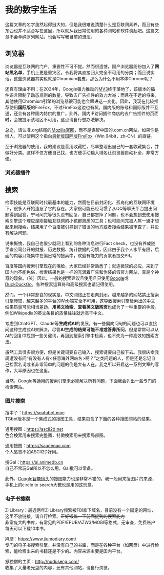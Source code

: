 # 我的数字生活
这篇文章的名字虽然起得挺大的，但是我很难说清楚什么是互联网素养，而且有些东西也并不适合写在这里，所以就从我日常使用的各种网站和软件谈起吧。这篇文章不会单纯罗列网站，也会写写我目前的想法。
## 浏览器
浏览器是互联网的门户，重要性不可不提。然而很遗憾，国产浏览器纷纷加入了**网站黑名单**，手机上更是重灾区，令我将其直接归入完全不可用的分类；而且说实话，这些浏览器其实也就是Chromium套皮，那么为什么不用本体Chrome呢？

还真有理由不用：在2024年，Google强力推动的[MV3](https://developer.chrome.com/docs/extensions/develop/migrate/what-is-mv3?hl=zh-cn)终于落地了，该版本的插件语言限制了动态规则的数量，导致去广告插件的效力大减；而且在不远的将来，其他使用Chromium引擎的浏览器很可能也会跟进这一变化。因此，我现在比较推荐使用**国际版**的FireFox。不过FireFox这边也有坑，国内版的账号和国际版并不互通，还会有各种国内特供的推广。此外，国内IP访问插件商店的去广告插件的页面时，会被提示该地区不可用，这点请自行想办法解决。

总之，请认准.org结尾的[Mozilla官网](www.mozilla.org)，而不是谋智中国的.com.cn网站。如果你是懒人，可以使用这个指向[最新版国际版FireFox](https://download.mozilla.org/?product=firefox-latest-ssl&os=win64&lang=zh-CN)（Win 64bit，zh-CN）的直链。

至于浏览器的使用，我的建议是善用收藏栏，尽早整理出自己的一套收藏集合，并做好分类。这样不仅方便自己找，也方便手动输入域名让浏览器自动补全，非常方便。
### 浏览器插件
<!-- TODO -->
## 搜索
检索技能是互联网时代最基本的能力，然而在目前封闭化、孤岛化的互联网环境下，很多人开始遗忘了它的存在。大家很可能已经习惯了从QQ等聊天平台提出问题得到回答，宁可问完等很久没有回复，自己都忘掉了问题，也不会想到去使用搜索引擎这个理应是刚接触互联网的小孩都熟悉的工具；也可能问完被人屌一通才想起来用搜索，结果用了个百度被引导到了错误的地方或者搜索结果被审查了，并没有解决问题。

说来惭愧，我自己也很少就网上看到的各种消息进行Fact check，也没有养成随手查公司公开的财报、历史数据、统计数据的习惯，因此由于我个人水平有限，后面的内容只能集中在偏日常的搜索中，欢迎有能力的贡献者提交PR。

百度等国内搜索引擎现在的嘴脸，大家已经非常熟悉了；就连微软的必应，来到了国内也不能免俗，检索结果也是一样的充满着广告和伪装的假官方网站，真是个神奇的现象。（笑）因此，一般的搜索建议且使用且只使用[Google](https://www.google.com)或[DuckDuckGo](https://duckduckgo.com)。各种搜索运算符和高级搜索也请记得使用。

然而，一个非常悲哀的现实是，中文网络正在走向封闭。越来越多的网站禁止搜索引擎爬取，越来越多的平台的Web端完全不可用，这导致搜索引擎检索出的中文结果质量可能相当差劲，**用英文检索**、**查看英文版网页**也成为了一种重要的手段。例如Wikipedia的英文条目的质量往往就远高于中文。

考虑到ChatGPT、Claude等**生成式AI**的发展，有一些偏向问句的问题也可以直接问这种生成式AI来解决，尽管**AI生成的结果可能不准或答非所问**，但是常常可以从AI的回复中找到一些关键词，再回到搜索引擎中检索，也不失为一种高效的搜索方法。

虽然工具很多很方便，但是关键词要自己输入，搜索键要自己按下去。我很庆幸我周遭没有问“有没有人有<任意海外网站名>啊？”之类问题的人，但是还是忘记自己检索名词或者非常简单的问题的倒是大有人在。我之所以开启这一系列文章的写作，大半原因也在这里。

当然，Google等通用的搜索引擎未必能解决所有问题，下面我会列出一些专门的检索网站。
### 图片搜索
搜本子：https://soutubot.moe \
TGbot版本是一个集成式的搜图工具，结果包含了下面的各种搜图网站的结果。

通用搜图：https://ascii2d.net \
色合検索用来搜索完整图，特徴検索用来搜索局部图。

通用搜图：https://saucenao.com \
个人感觉不如ASCII2D好用。

搜Gal：https://ai.animedb.cn \
自己不常玩Gal所以不怎么用，Gal批可以常备。

此外，[Google智能镜头](https://lens.google.com)的搜图能力也是非常不错的。我一般用来搜图片的来源，手机上的circle to search大概也是用的这玩意。

### 电子书搜索
Z-Library：最近两年Z-Library频繁被FBI拿下域名，目前没有一个固定的网址，这里不放链接，请自行检索。~~正好锻炼一下前面提到的搜索能力~~ \
非常庞大的书库，有常见的PDF/EPUB/AZW3/MOBI等格式，无审查，免费账户每天可以下载10本书。

鸠摩：https://www.jiumodiary.com/ \
专门的电子书搜索引擎。并没有自己的书库，而是在各种平台（如网盘）中进行检索，能检索出来的书籍还是不少的。内容来源主要是国内平台。

怒独僧的主页：http://nuduseng.com/ \
收集了大量老光盘的内容，还有其他网站，请自行浏览。
